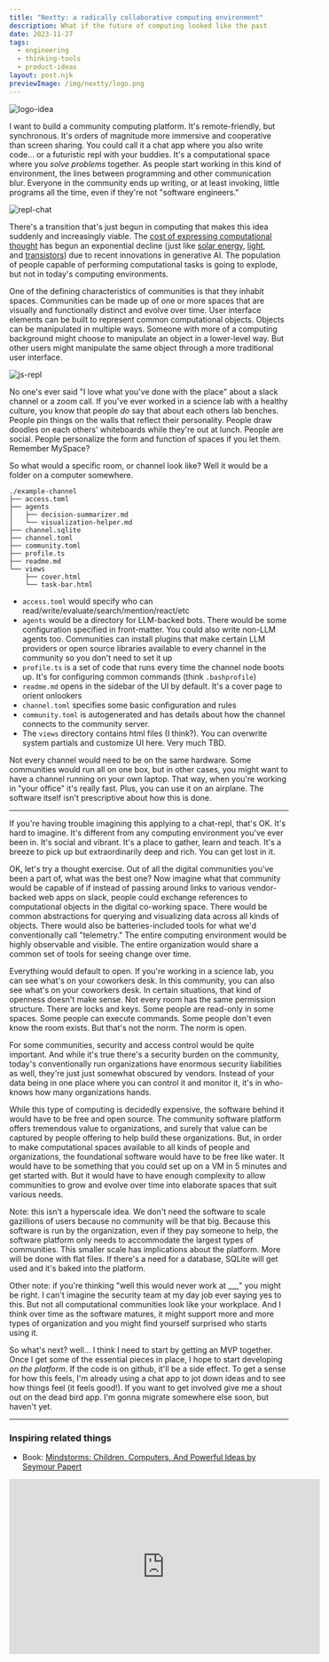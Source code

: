```yaml
---
title: "Nextty: a radically collaborative computing environment"
description: What if the future of computing looked like the past
date: 2023-11-27
tags:
  - engineering
  - thinking-tools
  - product-ideas
layout: post.njk
previewImage: /img/nextty/logo.png
---
```


![logo-idea](/img/nextty/logo.png)

I want to build a community computing platform. It's remote-friendly, but synchronous. It's orders of magnitude more immersive and cooperative than screen sharing. You could call it a chat app where you also write code... or a futuristic repl with your buddies. It's a computational space where you *solve problems* together. As people start working in this kind of environment, the lines between programming and other communication blur. Everyone in the community ends up writing, or at least invoking, little programs all the time, even if they're not "software engineers."

![repl-chat](/img/nextty/types-of-code.png)

There's a transition that's just begun in computing that makes this idea suddenly and increasingly viable. The [cost of expressing computational thought](https://offbyone.us/posts/cost-of-computing/) has begun an exponential decline (just like [solar energy](https://ourworldindata.org/cheap-renewables-growth), [light](https://ourworldindata.org/grapher/the-price-for-lighting-per-million-lumen-hours-in-the-uk-in-british-pound?yScale=log&time=1301..latest), and [transistors](https://en.wikipedia.org/wiki/Moore%27s_law)) due to recent innovations in generative AI. The population of people capable of performing computational tasks is going to explode, but not in today's computing environments.

One of the defining characteristics of communities is that they inhabit spaces. Communities can be made up of one or more spaces that are visually and functionally distinct and evolve over time. User interface elements can be built to represent common computational objects. Objects can be manipulated in multiple ways. Someone with more of a computing background might choose to manipulate an object in a lower-level way. But other users might manipulate the same object through a more traditional user interface.

![js-repl](/img/nextty/js-runtime.png)

No one's ever said "I love what you've done with the place" about a slack channel or a zoom call. If you've ever worked in a science lab with a healthy culture, you know that people _do_ say that about each others lab benches. People pin things on the walls that reflect their personality. People draw doodles on each others' whiteboards while they're out at lunch. People  are social. People personalize the form and function of spaces if you let them. Remember MySpace?

So what would a specific room, or channel look like? Well it would be a folder on a computer somewhere.

```
./example-channel
├── access.toml
├── agents
│   ├── decision-summarizer.md
│   └── visualization-helper.md
├── channel.sqlite
├── channel.toml
├── community.toml
├── profile.ts
├── readme.md
└── views
    ├── cover.html
    └── task-bar.html
```

- `access.toml` would specify who can read/write/evaluate/search/mention/react/etc
- `agents` would be a directory for LLM-backed bots. There would be some configuration specified in front-matter. You could also write non-LLM agents too. Communities can install plugins that make certain LLM providers or open source libraries available to every channel in the community so you don't need to set it up
- `profile.ts` is a set of code that runs every time the channel node boots up. It's for configuring common commands (think `.bashprofile`)
- `readme.md` opens in the sidebar of the UI by default. It's a cover page to orient onlookers
- `channel.toml` specifies some basic configuration and rules
- `community.toml` is autogenerated and has details about how the channel connects to the community server.
- The `views` directory contains html files (I think?). You can overwrite system partials and customize UI here. Very much TBD.

Not every channel would need to be on the same hardware. Some communities would run all on one box, but in other cases, you might want to have a channel running on your own laptop. That way, when you're working in "your office" it's really fast. Plus, you can use it on  an airplane. The software itself isn't prescriptive about how this is done.

---

If you're having trouble imagining this applying to a chat-repl, that's OK. It's hard to imagine. It's different from any computing environment you've ever been in. It's social and vibrant. It's a place to gather, learn and teach. It's a breeze to pick up but extraordinarily deep and rich. You can get lost in it.

OK, let's try a thought exercise. Out of all the digital communities you've been a part of, what was the best one? Now imagine what that community would be capable of if instead of passing around links to various vendor-backed web apps on slack, people could exchange references to computational objects in the digital co-working space. There would be common abstractions for querying and visualizing data across all kinds of objects. There would also be batteries-included tools for what we'd conventionally call "telemetry." The entire computing environment would be highly observable and visible. The entire organization would share a common set of tools for seeing change over time.

Everything would default to open. If you're working in a science lab, you can see what's on your coworkers desk. In this community, you can also see what's on your coworkers desk. In certain situations, that kind of openness doesn't make sense. Not every room has the same permission structure. There are locks and keys. Some people are read-only in some spaces. Some people can execute commands. Some people don't even know the room exists. But that's not the norm. The norm is open.

For some communities, security and access control would be quite important. And while it's true there's a security burden on the community, today's conventionally run organizations have enormous security liabilities as well, they're just just somewhat obscured by vendors. Instead of your data being in one place where you can control it and monitor it, it's in who-knows how many organizations hands.

While this type of computing is decidedly expensive, the software behind it would have to be free and open source. The community software platform offers tremendous value to organizations, and surely that value can be captured by people offering to help build these organizations. But, in order to make computational spaces available to all kinds of people and organizations, the foundational software would have to be free like water. It would have to be something that you could set up on a VM in 5 minutes and get started with. But it would have to have enough complexity to allow communities to grow and evolve over time into elaborate spaces that suit various needs.

Note: this isn't a hyperscale idea. We don't need the software to scale gazillions of users because no community will be that big. Because this software is run by the organization, even if they pay someone to help, the software platform only needs to accommodate the largest types of communities. This smaller scale has implications about the platform. More will be done with flat files. If there's a need for a database, SQLite will get used and it's baked into the platform.

Other note: if you're thinking "well this would never work at ___" you might be right. I can't imagine the security team at my day job ever saying yes to this. But not all computational communities look like your workplace. And I think over time as the software matures, it might support more and more types of organization and you might find yourself surprised who starts using it.

So what's next? well... I think I need to start by getting an MVP together. Once I get some of the essential pieces in place, I hope to start developing _on the platform_. If the code is on github, it'll be a side effect. To get a sense for how this feels, I'm already using a chat app to jot down ideas and to see how things feel (it feels good!). If you want to get involved give me a shout out on the dead bird app. I'm gonna migrate somewhere else soon, but haven't yet.

---

### Inspiring related things

- Book: [Mindstorms: Children, Computers, And Powerful Ideas by Seymour Papert](https://www.goodreads.com/book/show/703532.Mindstorms?)


<div class="video-wrapper">
  <iframe width="560" height="315" src="https://www.youtube.com/embed/-80VsIdAHZw?si=gzbXNsRnpQ9U00wH" title="YouTube video player" frameborder="0" allow="accelerometer; autoplay; clipboard-write; encrypted-media; gyroscope; picture-in-picture; web-share" allowfullscreen></iframe>
</div>